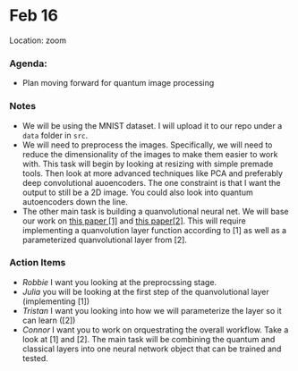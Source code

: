 # Feb 16
Location: zoom

### Agenda:
- Plan moving forward for quantum image processing
  
### Notes
- We will be using the MNIST dataset. I will upload it to our repo under a `data` folder in `src`.
- We will need to preprocess the images. Specifically, we will need to reduce the dimensionality of the images to make them easier to work with. This task will begin by looking at resizing with simple premade tools. Then look at more advanced techniques like PCA and preferably deep convolutional auoencoders. The one constraint is that I want the output to still be a 2D image. You could also look into quantum autoencoders down the line.
- The other main task is building a quanvolutional neural net. We will base our work on [this paper [1]](https://arxiv.org/pdf/1904.04767.pdf) and [this paper[2]](https://arxiv.org/pdf/2106.07327.pdf). This will require implementing a quanvolution layer function according to [1] as well as a parameterized quanvolutional layer from [2].

### Action Items
- *Robbie* I want you looking at the preprocssing stage.
- *Julia* you will be looking at the first step of the quanvolutional layer (implementing [1])
- *Tristan* I want you looking into how we will parameterize the layer so it can learn ([2])
- *Connor* I want you to work on orquestrating the overall workflow. Take a look at [1] and [2]. The main task will be combining the quantum and classical layers into one neural network object that can be trained and tested.



